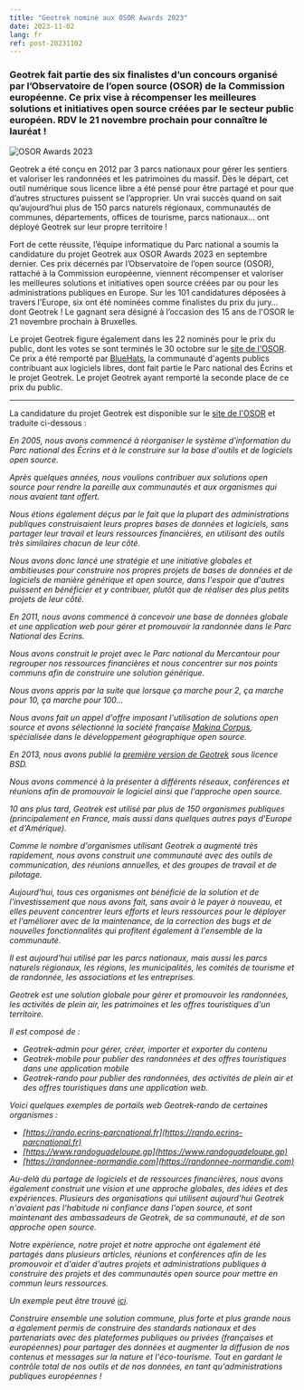 ```yaml
---
title: "Geotrek nominé aux OSOR Awards 2023"
date: 2023-11-02
lang: fr
ref: post-20231102
---
```


<h3>
  Geotrek fait partie des six finalistes d’un concours organisé par l’Observatoire de l’open source (OSOR) de la Commission européenne. 
  Ce prix vise à récompenser les meilleures solutions et initiatives open source créées par le secteur public européen. 
  RDV le 21 novembre prochain pour connaître le lauréat !
</h3>

<p>
  <img alt="OSOR Awards 2023" src="https://www.ecrins-parcnational.fr/sites/ecrins-parcnational.com/files/styles/pleine_page/public/article/23038/body/g39489.png" title="OSOR Awards 2023"/>
</p>
<p>
  Geotrek a été conçu en 2012 par 3 parcs nationaux pour gérer les sentiers et valoriser les randonnées et les patrimoines du massif. 
  Dès le départ, cet outil numérique sous licence libre a été pensé pour être partagé et pour que d’autres structures puissent se l’approprier. 
  Un vrai succès quand on sait qu’aujourd’hui plus de 150 parcs naturels régionaux, communautés de communes, départements, offices de tourisme, parcs nationaux… ont déployé Geotrek sur leur propre territoire !
</p>
<p>
  Fort de cette réussite, l’équipe informatique du Parc national a soumis la candidature du projet Geotrek aux OSOR Awards 2023 en septembre dernier. 
  Ces prix décernés par l’Observatoire de l’open source (OSOR), rattaché à la Commission européenne, viennent récompenser et valoriser les meilleures solutions et initiatives open source créées par ou pour les administrations publiques en Europe. Sur les 101 candidatures déposées à travers l’Europe, six ont été nominées comme finalistes du prix du jury… dont Geotrek ! 
  Le gagnant sera désigné à l’occasion des 15 ans de l'OSOR le 21 novembre prochain à Bruxelles.
</p>

<!--more-->

<p>
  Le projet Geotrek figure également dans les 22 nominés pour le prix du public, dont les votes se sont terminés le 30 octobre sur le <a href="https://joinup.ec.europa.eu/collection/open-source-observatory-osor/osor-community-award-2023-voting" target="_blank">site de l'OSOR</a>.
  Ce prix a été remporté par <a href="https://code.gouv.fr/fr/bluehats/" target="_blank">BlueHats</a>, la communauté d'agents publics contribuant aux logiciels libres, dont fait partie le Parc national des Écrins et le projet Geotrek. 
  Le projet Geotrek ayant remporté la seconde place de ce prix du public.
</p>
<hr>

La candidature du projet Geotrek est disponible sur le [site de l'OSOR](https://joinup.ec.europa.eu/collection/open-source-observatory-osor/geotrek) et traduite ci-dessous : 

_En 2005, nous avons commencé à réorganiser le système d'information du Parc national des Écrins et à le construire sur la base d'outils et de logiciels open source._

_Après quelques années, nous voulions contribuer aux solutions open source pour rendre la pareille aux communautés et aux organismes qui nous avaient tant offert._

_Nous étions également déçus par le fait que la plupart des administrations publiques construisaient leurs propres bases de données et logiciels, sans partager leur travail et leurs ressources financières, 
en utilisant des outils très similaires chacun de leur côté._

_Nous avons donc lancé une stratégie et une initiative globales et ambitieuses pour construire nos propres projets de bases de données et de logiciels de manière générique et open source, 
dans l'espoir que d'autres puissent en bénéficier et y contribuer, plutôt que de réaliser des plus petits projets de leur côté._

_En 2011, nous avons commencé à concevoir une base de données globale et une application web pour gérer et promouvoir la randonnée dans le Parc National des Ecrins._

_Nous avons construit le projet avec le Parc national du Mercantour pour regrouper nos ressources financières et nous concentrer sur nos points communs afin de construire une solution générique._

_Nous avons appris par la suite que lorsque ça marche pour 2, ça marche pour 10, ça marche pour 100..._

_Nous avons fait un appel d'offre imposant l'utilisation de solutions open source et avons sélectionné la société française [Makina Corpus](https://makina-corpus.com), spécialisée dans le développement géographique open source._

_En 2013, nous avons publié la [première version de Geotrek](https://github.com/GeotrekCE/Geotrek-admin) sous licence BSD._

_Nous avons commencé à la présenter à différents réseaux, conférences et réunions afin de promouvoir le logiciel ainsi que l'approche open source._

_10 ans plus tard, Geotrek est utilisé par plus de 150 organismes publiques (principalement en France, mais aussi dans quelques autres pays d'Europe et d'Amérique)._

_Comme le nombre d'organismes utilisant Geotrek a augmenté très rapidement, nous avons construit une communauté avec des outils de communication, des réunions annuelles, et des groupes de travail et de pilotage._

_Aujourd'hui, tous ces organismes ont bénéficié de la solution et de l'investissement que nous avons fait, sans avoir à le payer à nouveau, 
et elles peuvent concentrer leurs efforts et leurs ressources pour le déployer et l'améliorer avec de la maintenance, de la correction des bugs et de nouvelles fonctionnalités qui profitent également à l'ensemble de la communauté._

_Il est aujourd'hui utilisé par les parcs nationaux, mais aussi les parcs naturels régionaux, les régions, les municipalités, les comités de tourisme et de randonnée, les associations et les entreprises._

_Geotrek est une solution globale pour gérer et promouvoir les randonnées, les activités de plein air, les patrimoines et les offres touristiques d'un territoire._

_Il est composé de :_
<i>
- Geotrek-admin pour gérer, créer, importer et exporter du contenu
- Geotrek-mobile pour publier des randonnées et des offres touristiques dans une application mobile
- Geotrek-rando pour publier des randonnées, des activités de plein air et des offres touristiques dans une application web.

_Voici quelques exemples de portails web Geotrek-rando de certaines organismes :_
<i>
- [https://rando.ecrins-parcnational.fr](https://rando.ecrins-parcnational.fr)
- [https://www.randoguadeloupe.gp](https://www.randoguadeloupe.gp)
- [https://randonnee-normandie.com](https://randonnee-normandie.com)

_Au-delà du partage de logiciels et de ressources financières, nous avons également construit une vision et une approche globales, des idées et des expériences. 
Plusieurs des organisations qui utilisent aujourd'hui Geotrek n'avaient pas l'habitude ni confiance dans l'open source, et sont maintenant des ambassadeurs de Geotrek, de sa communauté, et de son approche open source._

_Notre expérience, notre projet et notre approche ont également été partagés dans plusieurs articles, réunions et conférences afin de les promouvoir et d'aider d'autres projets 
et administrations publiques à construire des projets et des communautés open source pour mettre en commun leurs ressources._

_Un exemple peut être trouvé [ici](https://joinup.ec.europa.eu/collection/open-source-observatory-osor/news/open-source-management-and-exploring-national-parks)._

_Construire ensemble une solution commune, plus forte et plus grande nous a également permis de construire des standards nationaux et des partenariats avec des plateformes publiques ou privées (françaises et européennes) pour partager des données et augmenter la diffusion de nos contenus et messages sur la nature et l'éco-tourisme. 
Tout en gardant le contrôle total de nos outils et de nos données, en tant qu'administrations publiques européennes !_
